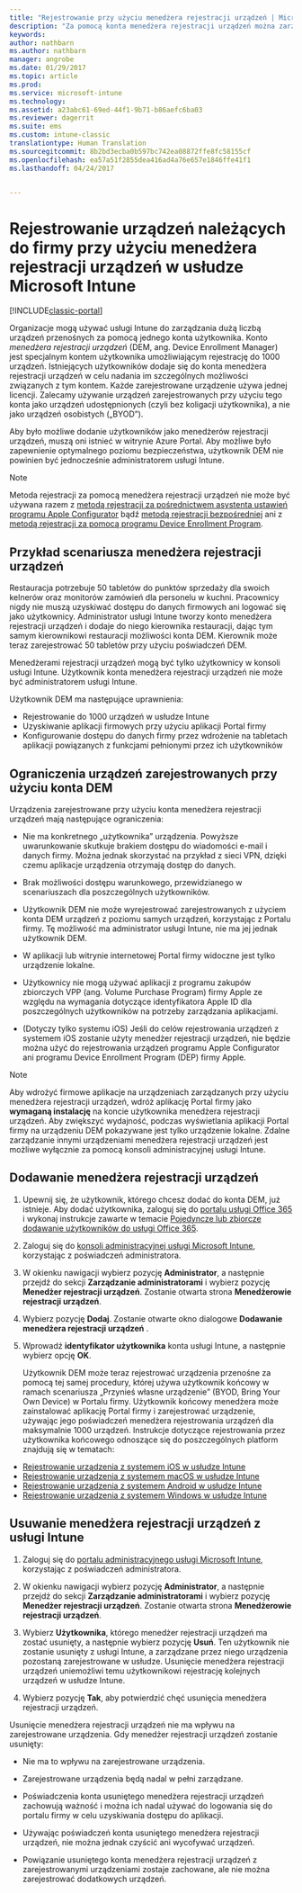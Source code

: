 ```yaml
---
title: "Rejestrowanie przy użyciu menedżera rejestracji urządzeń | Microsoft Docs"
description: "Za pomocą konta menedżera rejestracji urządzeń można zarządzać dużą liczbą współdzielonych firmowych urządzeń przenośnych za pomocą jednego konta użytkownika."
keywords: 
author: nathbarn
ms.author: nathbarn
manager: angrobe
ms.date: 01/29/2017
ms.topic: article
ms.prod: 
ms.service: microsoft-intune
ms.technology: 
ms.assetid: a23abc61-69ed-44f1-9b71-b86aefc6ba03
ms.reviewer: dagerrit
ms.suite: ems
ms.custom: intune-classic
translationtype: Human Translation
ms.sourcegitcommit: 8b2bd3ecba0b597bc742ea08872ffe8fc58155cf
ms.openlocfilehash: ea57a51f2855dea416ad4a76e657e1846ffe41f1
ms.lasthandoff: 04/24/2017


---
```



# <a name="enroll-corporate-owned-devices-with-the-device-enrollment-manager-in-microsoft-intune"></a>Rejestrowanie urządzeń należących do firmy przy użyciu menedżera rejestracji urządzeń w usłudze Microsoft Intune

[!INCLUDE[classic-portal](../includes/classic-portal.md)]

Organizacje mogą używać usługi Intune do zarządzania dużą liczbą urządzeń przenośnych za pomocą jednego konta użytkownika. Konto *menedżera rejestracji urządzeń* (DEM, ang. Device Enrollment Manager) jest specjalnym kontem użytkownika umożliwiającym rejestrację do 1000 urządzeń. Istniejących użytkowników dodaje się do konta menedżera rejestracji urządzeń w celu nadania im szczególnych możliwości związanych z tym kontem. Każde zarejestrowane urządzenie używa jednej licencji. Zalecamy używanie urządzeń zarejestrowanych przy użyciu tego konta jako urządzeń udostępnionych (czyli bez koligacji użytkownika), a nie jako urządzeń osobistych („BYOD”).  

Aby było możliwe dodanie użytkowników jako menedżerów rejestracji urządzeń, muszą oni istnieć w witrynie Azure Portal. Aby możliwe było zapewnienie optymalnego poziomu bezpieczeństwa, użytkownik DEM nie powinien być jednocześnie administratorem usługi Intune.

>[!NOTE]
>Metoda rejestracji za pomocą menedżera rejestracji urządzeń nie może być używana razem z [metodą rejestracji za pośrednictwem asystenta ustawień programu Apple Configurator](ios-setup-assistant-enrollment-in-microsoft-intune.md) bądź [metodą rejestracji bezpośredniej](ios-direct-enrollment-in-microsoft-intune.md) ani z [metodą rejestracji za pomocą programu Device Enrollment Program](ios-device-enrollment-program-in-microsoft-intune.md).

## <a name="example-of-a-device-enrollment-manager-scenario"></a>Przykład scenariusza menedżera rejestracji urządzeń

Restauracja potrzebuje 50 tabletów do punktów sprzedaży dla swoich kelnerów oraz monitorów zamówień dla personelu w kuchni. Pracownicy nigdy nie muszą uzyskiwać dostępu do danych firmowych ani logować się jako użytkownicy. Administrator usługi Intune tworzy konto menedżera rejestracji urządzeń i dodaje do niego kierownika restauracji, dając tym samym kierownikowi restauracji możliwości konta DEM. Kierownik może teraz zarejestrować 50 tabletów przy użyciu poświadczeń DEM.

Menedżerami rejestracji urządzeń mogą być tylko użytkownicy w konsoli usługi Intune. Użytkownik konta menedżera rejestracji urządzeń nie może być administratorem usługi Intune.

Użytkownik DEM ma następujące uprawnienia:

-   Rejestrowanie do 1000 urządzeń w usłudze Intune
-   Uzyskiwanie aplikacji firmowych przy użyciu aplikacji Portal firmy
-   Konfigurowanie dostępu do danych firmy przez wdrożenie na tabletach aplikacji powiązanych z funkcjami pełnionymi przez ich użytkowników

## <a name="limitations-of-devices-that-are-enrolled-with-a-dem-account"></a>Ograniczenia urządzeń zarejestrowanych przy użyciu konta DEM

Urządzenia zarejestrowane przy użyciu konta menedżera rejestracji urządzeń mają następujące ograniczenia:

  - Nie ma konkretnego „użytkownika” urządzenia. Powyższe uwarunkowanie skutkuje brakiem dostępu do wiadomości e-mail i danych firmy. Można jednak skorzystać na przykład z sieci VPN, dzięki czemu aplikacje urządzenia otrzymają dostęp do danych.

  - Brak możliwości dostępu warunkowego, przewidzianego w scenariuszach dla poszczególnych użytkowników.

  - Użytkownik DEM nie może wyrejestrować zarejestrowanych z użyciem konta DEM urządzeń z poziomu samych urządzeń, korzystając z Portalu firmy. Tę możliwość ma administrator usługi Intune, nie ma jej jednak użytkownik DEM.

  - W aplikacji lub witrynie internetowej Portal firmy widoczne jest tylko urządzenie lokalne.

  - Użytkownicy nie mogą używać aplikacji z programu zakupów zbiorczych VPP (ang. Volume Purchase Program) firmy Apple ze względu na wymagania dotyczące identyfikatora Apple ID dla poszczególnych użytkowników na potrzeby zarządzania aplikacjami.

  - (Dotyczy tylko systemu iOS) Jeśli do celów rejestrowania urządzeń z systemem iOS zostanie użyty menedżer rejestracji urządzeń, nie będzie można użyć do rejestrowania urządzeń programu Apple Configurator ani programu Device Enrollment Program (DEP) firmy Apple.

> [!NOTE]
> Aby wdrożyć firmowe aplikacje na urządzeniach zarządzanych przy użyciu menedżera rejestracji urządzeń, wdróż aplikację Portal firmy jako **wymaganą instalację** na koncie użytkownika menedżera rejestracji urządzeń.
> Aby zwiększyć wydajność, podczas wyświetlania aplikacji Portal firmy na urządzeniu DEM pokazywane jest tylko urządzenie lokalne. Zdalne zarządzanie innymi urządzeniami menedżera rejestracji urządzeń jest możliwe wyłącznie za pomocą konsoli administracyjnej usługi Intune.


## <a name="add-a-device-enrollment-manager"></a>Dodawanie menedżera rejestracji urządzeń

1.  Upewnij się, że użytkownik, którego chcesz dodać do konta DEM, już istnieje. Aby dodać użytkownika, zaloguj się do [portalu usługi Office 365](https://go.microsoft.com/fwlink/p/?LinkId=698854) i wykonaj instrukcje zawarte w temacie [Pojedyncze lub zbiorcze dodawanie użytkowników do usługi Office 365](https://support.office.com/article/Add-users-individually-or-in-bulk-to-Office-365-Admin-Help-1970f7d6-03b5-442f-b385-5880b9c256ec).

2.  Zaloguj się do [konsoli administracyjnej usługi Microsoft Intune](https://manage.microsoft.com), korzystając z poświadczeń administratora.

3.  W okienku nawigacji wybierz pozycję **Administrator**, a następnie przejdź do sekcji **Zarządzanie administratorami** i wybierz pozycję **Menedżer rejestracji urządzeń**. Zostanie otwarta strona **Menedżerowie rejestracji urządzeń**.

4.  Wybierz pozycję **Dodaj**. Zostanie otwarte okno dialogowe **Dodawanie menedżera rejestracji urządzeń** .

5.  Wprowadź **identyfikator użytkownika** konta usługi Intune, a następnie wybierz opcję **OK**.

    Użytkownik DEM może teraz rejestrować urządzenia przenośne za pomocą tej samej procedury, której używa użytkownik końcowy w ramach scenariusza „Przynieś własne urządzenie” (BYOD, Bring Your Own Device) w Portalu firmy. Użytkownik końcowy menedżera może zainstalować aplikację Portal firmy i zarejestrować urządzenie, używając jego poświadczeń menedżera rejestrowania urządzeń dla maksymalnie 1000 urządzeń. Instrukcje dotyczące rejestrowania przez użytkownika końcowego odnoszące się do poszczególnych platform znajdują się w tematach:

  - [Rejestrowanie urządzenia z systemem iOS w usłudze Intune](https://docs.microsoft.com/intune/enduser/enroll-your-device-in-intune-ios)
  - [Rejestrowanie urządzenia z systemem macOS w usłudze Intune](https://docs.microsoft.com/intune/enduser/enroll-your-device-in-intune-macos)
  - [Rejestrowanie urządzenia z systemem Android w usłudze Intune](https://docs.microsoft.com/intune/enduser/enroll-your-device-in-intune-android)
  - [Rejestrowanie urządzenia z systemem Windows w usłudze Intune](https://docs.microsoft.com/intune/enduser/enroll-your-device-in-intune-windows)

## <a name="delete-a-device-enrollment-manager-from-intune"></a>Usuwanie menedżera rejestracji urządzeń z usługi Intune

1.  Zaloguj się do [portalu administracyjnego usługi Microsoft Intune](https://manage.microsoft.com), korzystając z poświadczeń administratora.

2.  W okienku nawigacji wybierz pozycję **Administrator**, a następnie przejdź do sekcji **Zarządzanie administratorami** i wybierz pozycję **Menedżer rejestracji urządzeń**. Zostanie otwarta strona **Menedżerowie rejestracji urządzeń**.

3.  Wybierz **Użytkownika**, którego menedżer rejestracji urządzeń ma zostać usunięty, a następnie wybierz pozycję **Usuń**. Ten użytkownik nie zostanie usunięty z usługi Intune, a zarządzane przez niego urządzenia pozostaną zarejestrowane w usłudze. Usunięcie menedżera rejestracji urządzeń uniemożliwi temu użytkownikowi rejestrację kolejnych urządzeń w usłudze Intune.

4.  Wybierz pozycję **Tak**, aby potwierdzić chęć usunięcia menedżera rejestracji urządzeń.

Usunięcie menedżera rejestracji urządzeń nie ma wpływu na zarejestrowane urządzenia. Gdy menedżer rejestracji urządzeń zostanie usunięty:

-   Nie ma to wpływu na zarejestrowane urządzenia.

-   Zarejestrowane urządzenia będą nadal w pełni zarządzane.

-   Poświadczenia konta usuniętego menedżera rejestracji urządzeń zachowują ważność i można ich nadal używać do logowania się do portalu firmy w celu uzyskiwania dostępu do aplikacji.

-   Używając poświadczeń konta usuniętego menedżera rejestracji urządzeń, nie można jednak czyścić ani wycofywać urządzeń.

-   Powiązanie usuniętego konta menedżera rejestracji urządzeń z zarejestrowanymi urządzeniami zostaje zachowane, ale nie można zarejestrować dodatkowych urządzeń.

